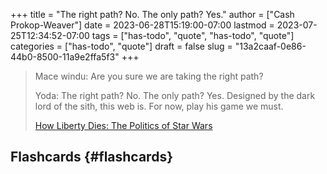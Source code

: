 +++
title = "The right path? No. The only path? Yes."
author = ["Cash Prokop-Weaver"]
date = 2023-06-28T15:19:00-07:00
lastmod = 2023-07-25T12:34:52-07:00
tags = ["has-todo", "quote", "has-todo", "quote"]
categories = ["has-todo", "quote"]
draft = false
slug = "13a2caaf-0e86-44b0-8500-11a9e2ffa5f3"
+++

> Mace windu: Are you sure we are taking the right path?
>
> Yoda: The right path? No. The only path? Yes. Designed by the dark lord of the sith, this web is. For now, play his game we must.
>
> [How Liberty Dies: The Politics of Star Wars](https://youtube.com/watch?v=-TSqjRgh2ZY&t=3005s)


## Flashcards {#flashcards}

